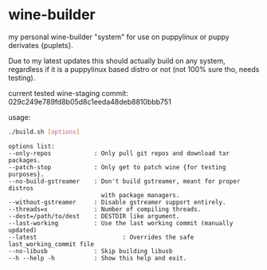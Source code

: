 # wine-builder
my personal wine-builder "system" for use on puppylinux or puppy derivates {puplets}.

Due to my latest updates this should actually build on any system, regardless if it is a puppylinux based distro or not (not 100% sure tho, needs testing).

current tested wine-staging commit: 029c249e789fd8b05d8c1eeda48deb8810bbb751

usage:
```bash
./build.sh [options]
``` 

```
options list:
--only-repos            : Only pull git repos and download tar packages.
--patch-stop            : Only get to patch wine {for testing purposes}.
--no-build-gstreamer    : Don't build gstreamer, meant for proper distros
                          with package managers.
--without-gstreamer     : Disable gstreamer support entirely.
--threads=x             : Number of compiling threads.
--dest=/path/to/dest    : DESTDIR like argument.
--last-working          : Use the last working commit (manually updated) 
--latest			        	: Overrides the safe last_working_commit file
--no-libusb             : Skip building libusb
--h --help -h           : Show this help and exit.
```

